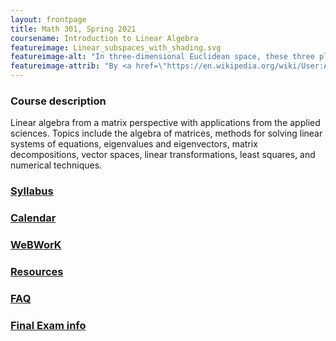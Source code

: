 ```yaml
---
layout: frontpage
title: Math 301, Spring 2021
coursename: Introduction to Linear Algebra
featureimage: Linear_subspaces_with_shading.svg
featureimage-alt: "In three-dimensional Euclidean space, these three planes represent solutions of linear equations, and their intersection represents the set of common solutions: in this case, a unique point. The blue line is the common solution to two of these equations."
featureimage-attrib: "By <a href=\"https://en.wikipedia.org/wiki/User:Alksentrs\" class=\"extiw\" title=\"en:User:Alksentrs\">Alksentrs</a> at <a class=\"external text\" href=\"https://en.wikipedia.org\">en.wikipedia</a> - <span class=\"int-own-work\" lang=\"en\">Own work</span>. <a href=\"https://creativecommons.org/licenses/by-sa/3.0\" title=\"Creative Commons Attribution-Share Alike 3.0\">CC BY-SA 3.0</a>, <a href=\"https://commons.wikimedia.org/w/index.php?curid=5773029\">Link</a>"
---
```


### Course description

Linear algebra from a matrix perspective with applications from the applied sciences.
Topics include the algebra of matrices, methods for solving linear systems of equations,
eigenvalues and eigenvectors, matrix decompositions, vector spaces,
linear transformations, least squares, and numerical techniques.


### [Syllabus](syllabus)

### [Calendar](calendar)

### [WeBWorK](https://zeno.boisestate.edu/webwork2/)

### [Resources](resources)

### [FAQ](faq)

### [Final Exam info](finalexam)
